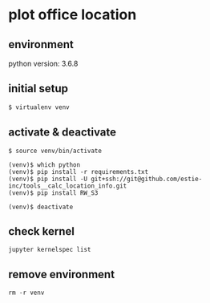 # plot office location

## environment

python version: 3.6.8

## initial setup

```zsh
$ virtualenv venv
```

## activate & deactivate

```zh
$ source venv/bin/activate

(venv)$ which python
(venv)$ pip install -r requirements.txt
(venv)$ pip install -U git+ssh://git@github.com/estie-inc/tools__calc_location_info.git
(venv)$ pip install RW_S3

(venv)$ deactivate
```

## check kernel
```zh
jupyter kernelspec list
```

## remove environment

```zh
rm -r venv
```